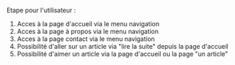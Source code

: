 Etape pour l'utilisateur : 

1. Acces à la page d'accueil via le menu navigation
2. Acces à la page  à propos via le menu navigation
3. Acces à la page contact via le menu navigation
4. Possibilité d'aller sur un  article via "lire la suite" depuis la page d'accueil
5. Possibilité d'aimer un article via la page d'accueil ou la page "un article"